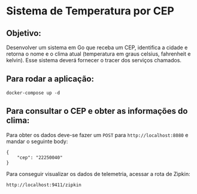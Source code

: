 # Sistema de Temperatura por CEP

## Objetivo:

Desenvolver um sistema em Go que receba um CEP, identifica a cidade e retorna o nome e o clima atual (temperatura em graus celsius, fahrenheit e kelvin). Esse sistema deverá fornecer o tracer dos serviços chamados.

## Para rodar a aplicação:

```
docker-compose up -d
```

## Para consultar o CEP e obter as informações do clima:
Para obter os dados deve-se fazer um `POST` para `http://localhost:8080` e mandar o seguinte body:
```
{
    "cep": "22250040"
}
```

Para conseguir visualizar os dados de telemetria, acessar a rota de Zipkin:

```
http://localhost:9411/zipkin
```
